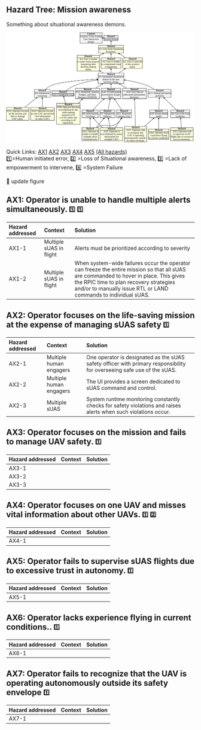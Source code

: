 ## Hazard Tree: Mission awareness

Something about situational awareness demons.

[![](figures/situationalawareness.svg)](#)

Quick Links: [AX1](#AX1) [AX2](#AX2) [AX3](#AX3) [AX4](#AX4) [AX5](#AX5) [(All hazards)](../README.md)<br>
:one:=Human initiated error, :two: =Loss of Situational awareness, :three: =Lack of empowerment to intervene, :four: =System Failure

:construction: update figure

## <a name="AX1">AX1: Operator is unable to handle multiple alerts simultaneously.</a> <sub><sup>:one:</sup></sub> <sub><sup>:one:</sup></sub>

| Hazard addressed | Context | Solution |
|:--|:--|:--|
|AX1-1|Multiple sUAS in flight|Alerts must be prioritized according to severity|
|AX1-2|Multiple sUAS in flight|When system-wide failures occur the operator can freeze the entire mission so that all sUAS are commanded to hover in place. This gives the RPIC time to plan recovery strategies and/or to manually issue RTL or LAND commands to individual sUAS.|

## <a name="AX2">AX2: Operator focuses on the life-saving mission at the expense of managing sUAS safety</a> <sub><sup>:one:</sup></sub>

| Hazard addressed | Context | Solution |
|:--|:--|:--|
|AX2-1|Multiple human engagers | One operator is designated as the sUAS safety officer with primary responsibility for overseeing safe use of the sUAS. |
|AX2-2|Multiple human engagers | The UI provides a screen dedicated to sUAS command and control. |
|AX2-3|Multiple sUAS| System runtime monitoring constantly checks for safety violations and raises alerts when such violations occur.|


## <a name="AX3">AX3: Operator focuses on the mission and fails to manage UAV safety.</a> <sub><sup>:one:</sup></sub>

| Hazard addressed | Context |Solution |
|:--|:--|:--|
|AX3-1|
|AX3-2|
|AX3-3|

## <a name="AX4">AX4: Operator focuses on one UAV and misses vital information about other UAVs.</a> <sub><sup>:one:</sup></sub> <sub><sup>:two:</sup></sub>


| Hazard addressed | Context | Solution |
|:--|:--|:--|
|AX4-1|

## <a name="AX5">AX5: Operator fails to supervise sUAS flights due to excessive trust in autonomy.</a> <sub><sup>:one:</sup></sub>

| Hazard addressed | Context | Solution |
|:--|:--|:--|
|AX5-1|

## <a name="AX6">AX6: Operator lacks experience flying in current conditions..</a> <sub><sup>:one:</sup></sub>

| Hazard addressed | Context | Solution |
|:--|:--|:--|
|AX6-1|

## <a name="AX5">AX7: Operator fails to recognize that the UAV is operating autonomously outside its safety envelope</a> <sub><sup>:one:</sup></sub>

| Hazard addressed | Context | Solution |
|:--|:--|:--|
|AX7-1|




